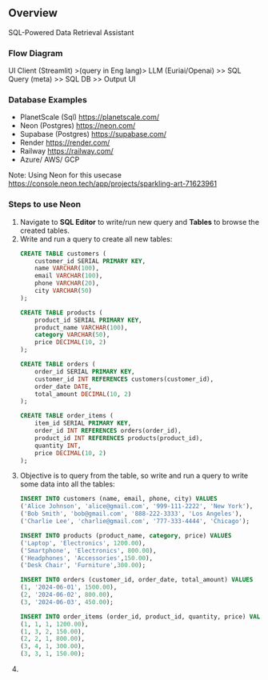## Overview
SQL-Powered  Data Retrieval Assistant
### Flow Diagram

UI Client (Streamlit) >(query in Eng lang)> LLM (Euriai/Openai) >> SQL Query (meta) >> SQL DB >> Output UI

### Database Examples
- PlanetScale (Sql) https://planetscale.com/
- Neon (Postgres) https://neon.com/
- Supabase (Postgres) https://supabase.com/
- Render https://render.com/
- Railway https://railway.com/
- Azure/ AWS/ GCP

Note: Using Neon for this usecase https://console.neon.tech/app/projects/sparkling-art-71623961

### Steps to use Neon
1. Navigate to **SQL Editor** to write/run new query and **Tables** to browse the created tables.
2. Write and run a query to create all new tables:
    ```sql
    CREATE TABLE customers (
        customer_id SERIAL PRIMARY KEY,
        name VARCHAR(100),
        email VARCHAR(100),
        phone VARCHAR(20),
        city VARCHAR(50)
    );

    CREATE TABLE products (
        product_id SERIAL PRIMARY KEY,
        product_name VARCHAR(100),
        category VARCHAR(50),
        price DECIMAL(10, 2)
    );

    CREATE TABLE orders (
        order_id SERIAL PRIMARY KEY,
        customer_id INT REFERENCES customers(customer_id),
        order_date DATE,
        total_amount DECIMAL(10, 2)
    );

    CREATE TABLE order_items (
        item_id SERIAL PRIMARY KEY,
        order_id INT REFERENCES orders(order_id),
        product_id INT REFERENCES products(product_id),
        quantity INT,
        price DECIMAL(10, 2)
    );
    ```
3. Objective is to query from the table, so write and run a query to write some data into all the tables:
    ```sql
    INSERT INTO customers (name, email, phone, city) VALUES
    ('Alice Johnson', 'alice@gmail.com', '999-111-2222', 'New York'),
    ('Bob Smith', 'bob@gmail.com', '888-222-3333', 'Los Angeles'),
    ('Charlie Lee', 'charlie@gmail.com', '777-333-4444', 'Chicago');

    INSERT INTO products (product_name, category, price) VALUES
    ('Laptop', 'Electronics', 1200.00),
    ('Smartphone', 'Electronics', 800.00),
    ('Headphones', 'Accessories',150.00),
    ('Desk Chair', 'Furniture',300.00);

    INSERT INTO orders (customer_id, order_date, total_amount) VALUES
    (1, '2024-06-01', 1500.00),
    (2, '2024-06-02', 800.00),
    (3, '2024-06-03', 450.00);

    INSERT INTO order_items (order_id, product_id, quantity, price) VALUES
    (1, 1, 1, 1200.00),
    (1, 3, 2, 150.00),
    (2, 2, 1, 800.00),
    (3, 4, 1, 300.00),
    (3, 3, 1, 150.00);
    ```
4. 